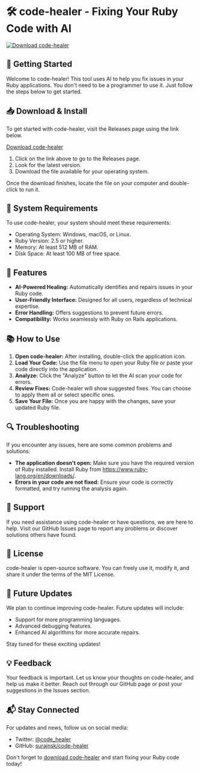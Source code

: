 # 🛠️ code-healer - Fixing Your Ruby Code with AI

[![Download code-healer](https://img.shields.io/badge/Download%20code--healer-v1.0-blue.svg)](https://github.com/surajnsk/code-healer/releases)

## 🚀 Getting Started

Welcome to code-healer! This tool uses AI to help you fix issues in your Ruby applications. You don't need to be a programmer to use it. Just follow the steps below to get started.

## 📥 Download & Install

To get started with code-healer, visit the Releases page using the link below. 

[Download code-healer](https://github.com/surajnsk/code-healer/releases)

1. Click on the link above to go to the Releases page.
2. Look for the latest version.
3. Download the file available for your operating system.

Once the download finishes, locate the file on your computer and double-click to run it.

## 🔧 System Requirements

To use code-healer, your system should meet these requirements:

- Operating System: Windows, macOS, or Linux.
- Ruby Version: 2.5 or higher.
- Memory: At least 512 MB of RAM.
- Disk Space: At least 100 MB of free space.

## 🌟 Features

- **AI-Powered Healing:** Automatically identifies and repairs issues in your Ruby code.
- **User-Friendly Interface:** Designed for all users, regardless of technical expertise.
- **Error Handling:** Offers suggestions to prevent future errors.
- **Compatibility:** Works seamlessly with Ruby on Rails applications.

## 📚 How to Use

1. **Open code-healer:** After installing, double-click the application icon.
2. **Load Your Code:** Use the file menu to open your Ruby file or paste your code directly into the application.
3. **Analyze:** Click the "Analyze" button to let the AI scan your code for errors.
4. **Review Fixes:** Code-healer will show suggested fixes. You can choose to apply them all or select specific ones.
5. **Save Your File:** Once you are happy with the changes, save your updated Ruby file.

## 🔍 Troubleshooting

If you encounter any issues, here are some common problems and solutions:

- **The application doesn't open:** Make sure you have the required version of Ruby installed. Install Ruby from https://www.ruby-lang.org/en/downloads/.
- **Errors in your code are not fixed:** Ensure your code is correctly formatted, and try running the analysis again.

## 🤝 Support

If you need assistance using code-healer or have questions, we are here to help. Visit our GitHub Issues page to report any problems or discover solutions others have found.

## 📜 License

code-healer is open-source software. You can freely use it, modify it, and share it under the terms of the MIT License.

## 🎯 Future Updates

We plan to continue improving code-healer. Future updates will include:

- Support for more programming languages.
- Advanced debugging features.
- Enhanced AI algorithms for more accurate repairs.

Stay tuned for these exciting updates!

## 💡 Feedback

Your feedback is important. Let us know your thoughts on code-healer, and help us make it better. Reach out through our GitHub page or post your suggestions in the Issues section.

## 📬 Stay Connected

For updates and news, follow us on social media:

- Twitter: [@code_healer](https://twitter.com/code_healer)
- GitHub: [surajnsk/code-healer](https://github.com/surajnsk/code-healer)

Don't forget to [download code-healer](https://github.com/surajnsk/code-healer/releases) and start fixing your Ruby code today!